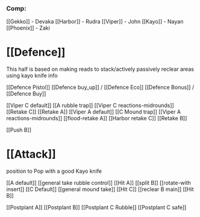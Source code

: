 ### Comp:

[[Gekko]] - Devaka
[[Harbor]] - Rudra
[[Viper]] - John
[[Kayo]] - Nayan
[[Phoenix]] - Zaki


# [[Defence]] 
This half is based on making reads to stack/actively passively reclear areas using kayo knife info

[[Defence Pistol]]
[[Defence buy_up]] / [[Defence Eco]]
[[Defence Bonus]] / [[Defence Buy]]

[[Viper C default]]
	[[A rubble trap]]
	[[Viper C reactions-midrounds]]
	[[Retake C]]
	[[Retake A]]
[[Viper A default]]
	[[C Mound trap]]
	[[Viper A reactions-midrounds]]
	[[flood-retake A]]
	[[Harbor retake C]]
[[Retake B]]


[[Push B]]




# [[Attack]]
position to Pop with a good Kayo knife

[[A default]]
	[[general take rubble control]]
	[[Hit A]]
	[[split B]]
	[[rotate-with insert]]
[[C Default]]
	[[general mound take]]
	[[Hit C]]
	[[reclear B main]]
[[Hit B]]

[[Postplant A]]
[[Postplant B]]
[[Postplant C Rubble]]
[[Postplant C safe]]